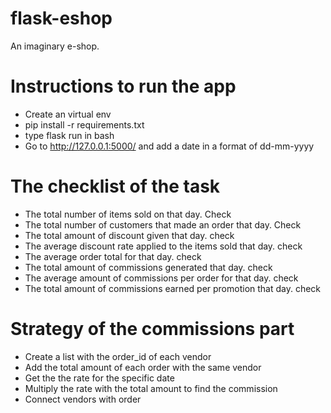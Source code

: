 # flask-eshop
An imaginary e-shop.

# Instructions to run the app
- Create an virtual env
- pip install -r requirements.txt
- type flask run in bash
- Go to http://127.0.0.1:5000/ and add a date in a format of dd-mm-yyyy


# The checklist of the task
- The total number of items sold on that day. Check
- The total number of customers that made an order that day. Check
- The total amount of discount given that day. check
- The average discount rate applied to the items sold that day. check
- The average order total for that day. check
- The total amount of commissions generated that day. check
- The average amount of commissions per order for that day. check
- The total amount of commissions earned per promotion that day. check


# Strategy of the commissions part
- Create a list with the order_id of each vendor
- Add the total amount of each order with the same vendor
- Get the the rate for the specific date 
- Multiply the rate with the total amount to find the commission
- Connect vendors with order
